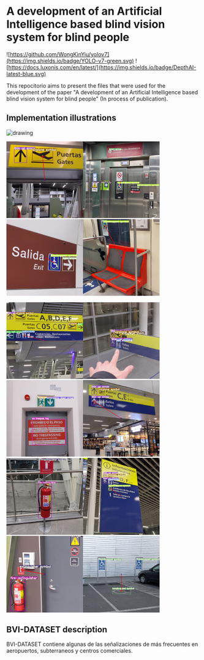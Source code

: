 # A development of an Artificial Intelligence based blind vision system for blind people

![https://github.com/WongKinYiu/yolov7](https://img.shields.io/badge/YOLO-v7-green.svg) ![https://docs.luxonis.com/en/latest/](https://img.shields.io/badge/DepthAI-latest-blue.svg)


This repocitorio aims to present the files that were used for the development of the paper "A development of an Artificial Intelligence based blind vision system for blind people" (In process of publication).

## Implementation illustrations


<img src="Media/VideoRGB_Hand.gif" alt="drawing" width="200"/>

<img src="Media/1.jpg" alt="drawing" width="200"/><img src="Media/2.jpg" alt="drawing" width="200"/><img src="Media/3.jpg" alt="drawing" width="200"/><img src="Media/4.jpg" alt="drawing" width="200"/>

<img src="Media/5.jpg" alt="drawing" width="200"/><img src="Media/6.jpg" alt="drawing" width="200"/><img src="Media/7.jpg" alt="drawing" width="200"/><img src="Media/8.jpg" alt="drawing" width="200"/><img src="Media/9.jpg" alt="drawing" width="200"/><img src="Media/10.jpg" alt="drawing" width="200"/><img src="Media/11.jpg" alt="drawing" width="200"/><img src="Media/12.jpg" alt="drawing" width="200"/>

## BVI-DATASET description

BVI-DATASET contiene algunas de las señalizaciones de más frecuentes en aeropuertos, subterraneos y centros comerciales.